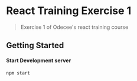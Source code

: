 <!--[RM_HEADING]-->
# React Training Exercise 1

<!--[]-->
<!--[RM_DESCRIPTION]-->
> Exercise 1 of Odecee's react training course

<!--[]-->

<!--[RM_INSTALL]-->
## Getting Started

#### Start Development server
```bash
npm start
```
